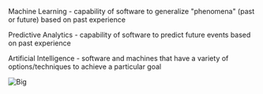 Machine Learning - capability of software to generalize "phenomena" (past or future) based on past experience

Predictive Analytics - capability of software to predict future events based on past experience

Artificial Intelligence - software and machines that have a variety of options/techniques to achieve a particular goal


![Big](https://i.imgur.com/ejsOFO9.png)
